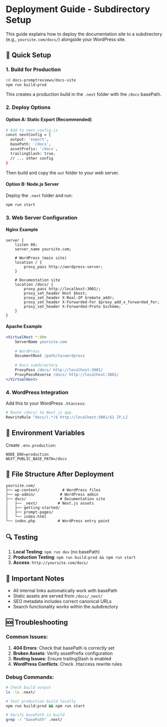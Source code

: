 # Deployment Guide - Subdirectory Setup

This guide explains how to deploy the documentation site to a subdirectory (e.g., `yoursite.com/docs/`) alongside your WordPress site.

## 🚀 Quick Setup

### 1. Build for Production

```bash
cd docs-promptreviews/docs-site
npm run build:prod
```

This creates a production build in the `.next` folder with the `/docs` basePath.

### 2. Deploy Options

#### Option A: Static Export (Recommended)

```bash
# Add to next.config.js
const nextConfig = {
  output: 'export',
  basePath: '/docs',
  assetPrefix: '/docs',
  trailingSlash: true,
  // ... other config
}
```

Then build and copy the `out` folder to your web server.

#### Option B: Node.js Server

Deploy the `.next` folder and run:

```bash
npm run start
```

### 3. Web Server Configuration

#### Nginx Example

```nginx
server {
    listen 80;
    server_name yoursite.com;

    # WordPress (main site)
    location / {
        proxy_pass http://wordpress-server;
    }

    # Documentation site
    location /docs/ {
        proxy_pass http://localhost:3001/;
        proxy_set_header Host $host;
        proxy_set_header X-Real-IP $remote_addr;
        proxy_set_header X-Forwarded-For $proxy_add_x_forwarded_for;
        proxy_set_header X-Forwarded-Proto $scheme;
    }
}
```

#### Apache Example

```apache
<VirtualHost *:80>
    ServerName yoursite.com
    
    # WordPress
    DocumentRoot /path/to/wordpress
    
    # Docs subdirectory
    ProxyPass /docs/ http://localhost:3001/
    ProxyPassReverse /docs/ http://localhost:3001/
</VirtualHost>
```

### 4. WordPress Integration

Add this to your WordPress `.htaccess`:

```apache
# Route /docs/ to Next.js app
RewriteRule ^docs/(.*)$ http://localhost:3001/$1 [P,L]
```

## 🔧 Environment Variables

Create `.env.production`:

```env
NODE_ENV=production
NEXT_PUBLIC_BASE_PATH=/docs
```

## 📁 File Structure After Deployment

```
yoursite.com/
├── wp-content/          # WordPress files
├── wp-admin/           # WordPress admin
├── docs/               # Documentation site
│   ├── _next/         # Next.js assets
│   ├── getting-started/
│   ├── prompt-pages/
│   └── index.html
└── index.php          # WordPress entry point
```

## 🔍 Testing

1. **Local Testing**: `npm run dev` (no basePath)
2. **Production Testing**: `npm run build:prod && npm run start`
3. **Access**: `http://yoursite.com/docs/`

## 🚨 Important Notes

- All internal links automatically work with basePath
- Static assets are served from `/docs/_next/`
- SEO metadata includes correct canonical URLs
- Search functionality works within the subdirectory

## 🆘 Troubleshooting

### Common Issues:

1. **404 Errors**: Check that basePath is correctly set
2. **Broken Assets**: Verify assetPrefix configuration
3. **Routing Issues**: Ensure trailingSlash is enabled
4. **WordPress Conflicts**: Check .htaccess rewrite rules

### Debug Commands:

```bash
# Check build output
ls -la .next/

# Test production build locally
npm run build:prod && npm run start

# Verify basePath in build
grep -r "basePath" .next/
```
